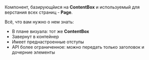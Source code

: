 Компонент, базирующйися на **ContentBox** и используемый для верстания всех страниц - **Page**.

Всё, что вам нужно о нем знать:

- В плане визуала: тот же **ContentBox**
- Завернут в контейнер
- Имеет преднастроенные отступы
- API более ограниченное: можно передать только заголовок и дочерние элементы